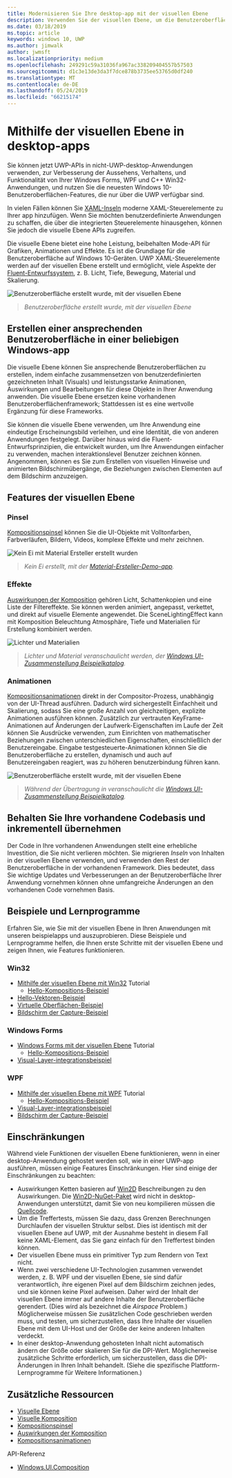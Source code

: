 ```yaml
---
title: Modernisieren Sie Ihre desktop-app mit der visuellen Ebene
description: Verwenden Sie der visuellen Ebene, um die Benutzeroberfläche der .NET oder Win32-desktop-app zu verbessern.
ms.date: 03/18/2019
ms.topic: article
keywords: windows 10, UWP
ms.author: jimwalk
author: jwmsft
ms.localizationpriority: medium
ms.openlocfilehash: 249291c59a31036fa967ac338209404557b57503
ms.sourcegitcommit: d1c3e13de3da3f7dce878b3735ee53765d0df240
ms.translationtype: MT
ms.contentlocale: de-DE
ms.lasthandoff: 05/24/2019
ms.locfileid: "66215174"
---
```

# <a name="using-the-visual-layer-in-desktop-apps"></a>Mithilfe der visuellen Ebene in desktop-apps

Sie können jetzt UWP-APIs in nicht-UWP-desktop-Anwendungen verwenden, zur Verbesserung der Aussehens, Verhaltens, und Funktionalität von Ihrer Windows Forms, WPF und C++ Win32-Anwendungen, und nutzen Sie die neuesten Windows 10-Benutzeroberflächen-Features, die nur über die UWP verfügbar sind.

In vielen Fällen können Sie [XAML-Inseln](xaml-islands.md) moderne XAML-Steuerelemente zu Ihrer app hinzufügen. Wenn Sie möchten benutzerdefinierte Anwendungen zu schaffen, die über die integrierten Steuerelemente hinausgehen, können Sie jedoch die visuelle Ebene APIs zugreifen.

Die visuelle Ebene bietet eine hohe Leistung, beibehalten Mode-API für Grafiken, Animationen und Effekte. Es ist die Grundlage für die Benutzeroberfläche auf Windows 10-Geräten. UWP XAML-Steuerelemente werden auf der visuellen Ebene erstellt und ermöglicht, viele Aspekte der [Fluent-Entwurfssystem](/windows/uwp/design/fluent-design-system/index), z. B. Licht, Tiefe, Bewegung, Material und Skalierung.

![Benutzeroberfläche erstellt wurde, mit der visuellen Ebene](images/visual-layer-interop/pull-to-animate.gif)

> _Benutzeroberfläche erstellt wurde, mit der visuellen Ebene_

## <a name="create-a-visually-engaging-user-interface-in-any-windows-app"></a>Erstellen einer ansprechenden Benutzeroberfläche in einer beliebigen Windows-app

Die visuelle Ebene können Sie ansprechende Benutzeroberflächen zu erstellen, indem einfache zusammensetzen von benutzerdefinierten gezeichneten Inhalt (Visuals) und leistungsstarke Animationen, Auswirkungen und Bearbeitungen für diese Objekte in Ihrer Anwendung anwenden. Die visuelle Ebene ersetzen keine vorhandenen Benutzeroberflächenframework; Stattdessen ist es eine wertvolle Ergänzung für diese Frameworks.

Sie können die visuelle Ebene verwenden, um Ihre Anwendung eine eindeutige Erscheinungsbild verleihen, und eine Identität, die von anderen Anwendungen festgelegt. Darüber hinaus wird die Fluent-Entwurfsprinzipien, die entwickelt wurden, um Ihre Anwendungen einfacher zu verwenden, machen interaktionslevel Benutzer zeichnen können. Angenommen, können es Sie zum Erstellen von visuellen Hinweise und animierten Bildschirmübergänge, die Beziehungen zwischen Elementen auf dem Bildschirm anzuzeigen.

## <a name="visual-layer-features"></a>Features der visuellen Ebene

### <a name="brushes"></a>Pinsel

[Kompositionspinsel](/windows/uwp/composition/composition-brushes) können Sie die UI-Objekte mit Volltonfarben, Farbverläufen, Bildern, Videos, komplexe Effekte und mehr zeichnen.

![Kein Ei mit Material Ersteller erstellt wurden](images/visual-layer-interop/egg.gif)

> _Kein Ei erstellt, mit der [Material-Ersteller-Demo-app](https://github.com/Microsoft/WindowsCompositionSamples/tree/master/Demos/MaterialCreator)._

### <a name="effects"></a>Effekte

[Auswirkungen der Komposition](/windows/uwp/composition/composition-effects) gehören Licht, Schattenkopien und eine Liste der Filtereffekte. Sie können werden animiert, angepasst, verkettet, und direkt auf visuelle Elemente angewendet. Die SceneLightingEffect kann mit Komposition Beleuchtung Atmosphäre, Tiefe und Materialien für Erstellung kombiniert werden.

![Lichter und Materialien](images/visual-layer-interop/light-interop.gif)

> _Lichter und Material veranschaulicht werden, der [Windows UI-Zusammenstellung Beispielkatalog](https://github.com/Microsoft/WindowsCompositionSamples/tree/master/SampleGallery)._

### <a name="animations"></a>Animationen

[Kompositionsanimationen](/windows/uwp/composition/composition-animation) direkt in der Compositor-Prozess, unabhängig von der UI-Thread ausführen. Dadurch wird sichergestellt Einfachheit und Skalierung, sodass Sie eine große Anzahl von gleichzeitigen, explizite Animationen ausführen können. Zusätzlich zur vertrauten KeyFrame-Animationen auf Änderungen der Laufwerk-Eigenschaften im Laufe der Zeit können Sie Ausdrücke verwenden, zum Einrichten von mathematischer Beziehungen zwischen unterschiedlichen Eigenschaften, einschließlich der Benutzereingabe. Eingabe testgesteuerte-Animationen können Sie die Benutzeroberfläche zu erstellen, dynamisch und auch auf Benutzereingaben reagiert, was zu höheren benutzerbindung führen kann.

![Benutzeroberfläche erstellt wurde, mit der visuellen Ebene](images/visual-layer-interop/swipe-scroller.gif)

> _Während der Übertragung in veranschaulicht die [Windows UI-Zusammenstellung Beispielkatalog](https://github.com/Microsoft/WindowsCompositionSamples/tree/master/SampleGallery)._

## <a name="keep-your-existing-codebase-and-adopt-incrementally"></a>Behalten Sie Ihre vorhandene Codebasis und inkrementell übernehmen

Der Code in Ihre vorhandenen Anwendungen stellt eine erhebliche Investition, die Sie nicht verlieren möchten. Sie migrieren _Inseln_ von Inhalten in der visuellen Ebene verwenden, und verwenden den Rest der Benutzeroberfläche in der vorhandenen Framework. Dies bedeutet, dass Sie wichtige Updates und Verbesserungen an der Benutzeroberfläche Ihrer Anwendung vornehmen können ohne umfangreiche Änderungen an den vorhandenen Code vornehmen Basis.

## <a name="samples-and-tutorials"></a>Beispiele und Lernprogramme

Erfahren Sie, wie Sie mit der visuellen Ebene in Ihren Anwendungen mit unseren beispielapps und auszuprobieren. Diese Beispiele und Lernprogramme helfen, die Ihnen erste Schritte mit der visuellen Ebene und zeigen Ihnen, wie Features funktionieren.

### <a name="win32"></a>Win32

- [Mithilfe der visuellen Ebene mit Win32](using-the-visual-layer-with-win32.md) Tutorial
  - [Hello-Kompositions-Beispiel](https://github.com/Microsoft/Windows.UI.Composition-Win32-Samples/tree/master/cpp/HelloComposition)
- [Hello-Vektoren-Beispiel](https://github.com/Microsoft/Windows.UI.Composition-Win32-Samples/tree/master/cpp/HelloVectors)
- [Virtuelle Oberflächen-Beispiel](https://github.com/Microsoft/Windows.UI.Composition-Win32-Samples/tree/master/cpp/VirtualSurfaces)
- [Bildschirm der Capture-Beispiel](https://github.com/Microsoft/Windows.UI.Composition-Win32-Samples/tree/master/cpp/ScreenCaptureforHWND)

### <a name="windows-forms"></a>Windows Forms

- [Windows Forms mit der visuellen Ebene](using-the-visual-layer-with-windows-forms.md) Tutorial
  - [Hello-Kompositions-Beispiel](https://github.com/Microsoft/Windows.UI.Composition-Win32-Samples/tree/master/dotnet/WinForms/HelloComposition)
- [Visual-Layer-integrationsbeispiel](https://github.com/Microsoft/Windows.UI.Composition-Win32-Samples/tree/master/dotnet/WinForms/VisualLayerIntegration)

### <a name="wpf"></a>WPF

- [Mithilfe der visuellen Ebene mit WPF](using-the-visual-layer-with-wpf.md) Tutorial
  - [Hello-Kompositions-Beispiel](https://github.com/Microsoft/Windows.UI.Composition-Win32-Samples/tree/master/dotnet/WPF/HelloComposition)
- [Visual-Layer-integrationsbeispiel](https://github.com/Microsoft/Windows.UI.Composition-Win32-Samples/tree/master/dotnet/WPF/VisualLayerIntegration)
- [Bildschirm der Capture-Beispiel](https://github.com/Microsoft/Windows.UI.Composition-Win32-Samples/tree/master/dotnet/WPF/ScreenCapture)

## <a name="limitations"></a>Einschränkungen

Während viele Funktionen der visuellen Ebene funktionieren, wenn in einer desktop-Anwendung gehostet werden soll, wie in einer UWP-app ausführen, müssen einige Features Einschränkungen. Hier sind einige der Einschränkungen zu beachten:

- Auswirkungen Ketten basieren auf [Win2D](http://microsoft.github.io/Win2D/html/Introduction.htm) Beschreibungen zu den Auswirkungen. Die [Win2D-NuGet-Paket](https://www.nuget.org/packages/Win2D.uwp) wird nicht in desktop-Anwendungen unterstützt, damit Sie von neu kompilieren müssen die [Quellcode](https://github.com/Microsoft/Win2D).
- Um die Treffertests, müssen Sie dazu, dass Grenzen Berechnungen Durchlaufen der visuellen Struktur selbst. Dies ist identisch mit der visuellen Ebene auf UWP, mit der Ausnahme besteht in diesem Fall keine XAML-Element, das Sie ganz einfach für den Treffertest binden können.
- Der visuellen Ebene muss ein primitiver Typ zum Rendern von Text nicht.
- Wenn zwei verschiedene UI-Technologien zusammen verwendet werden, z. B. WPF und der visuellen Ebene, sie sind dafür verantwortlich, ihre eigenen Pixel auf dem Bildschirm zeichnen jedes, und sie können keine Pixel aufweisen. Daher wird der Inhalt der visuellen Ebene immer auf andere Inhalte der Benutzeroberfläche gerendert. (Dies wird als bezeichnet die _Airspace_ Problem.) Möglicherweise müssen Sie zusätzlichen Code geschrieben werden muss, und testen, um sicherzustellen, dass Ihre Inhalte der visuellen Ebene mit dem UI-Host und der Größe der keine anderen Inhalten verdeckt.
- In einer desktop-Anwendung gehosteten Inhalt nicht automatisch ändern der Größe oder skalieren Sie für die DPI-Wert. Möglicherweise zusätzliche Schritte erforderlich, um sicherzustellen, dass die DPI-Änderungen in Ihren Inhalt behandelt. (Siehe die spezifische Plattform-Lernprogramme für Weitere Informationen.)

## <a name="additional-resources"></a>Zusätzliche Ressourcen

- [Visuelle Ebene](/windows/uwp/composition/visual-layer)
- [Visuelle Komposition](/windows/uwp/composition/composition-visual-tree)
- [Kompositionspinsel](/windows/uwp/composition/composition-brushes)
- [Auswirkungen der Komposition](/windows/uwp/composition/composition-effects)
- [Kompositionsanimationen](/windows/uwp/composition/composition-animation)

API-Referenz

- [Windows.UI.Composition](/uwp/api/Windows.UI.Composition)